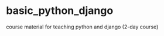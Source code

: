 basic_python_django
===================

course material for teaching python and django (2-day course)